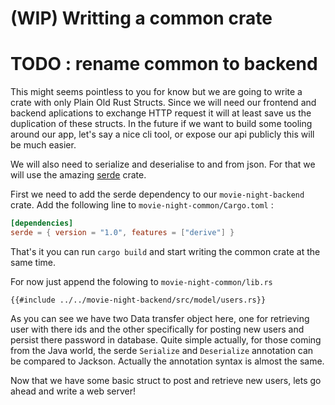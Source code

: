 # (WIP) Writting a common crate
# TODO : rename common to backend
 
This might seems pointless to you for know but we are going to write a crate with only Plain Old Rust Structs. 
Since we will need our frontend and backend aplications to exchange HTTP request it will at least save us the duplication of these structs.
In the future if we want to build some tooling around our app, let's say a nice cli tool, or expose our api publicly this will be much easier. 

We will also need to serialize and deserialise to and from json.
For that we will use the amazing [serde](https://serde.rs/) crate. 

First we need to add the serde dependency to our `movie-night-backend` crate.
Add the following line to `movie-night-common/Cargo.toml` : 

```toml
[dependencies]
serde = { version = "1.0", features = ["derive"] }
```

That's it you can run `cargo build` and start writing the common crate at the same time. 

For now just append the folowing to `movie-night-common/lib.rs`

```
{{#include ../../movie-night-backend/src/model/users.rs}}
```

As you can see we have two Data transfer object here, one for retrieving user with there ids and the other specifically for posting new users and persist there password in database. 
Quite simple actually, for those coming from the Java world, the serde `Serialize` and `Deserialize` annotation can be compared to Jackson.
Actually the annotation syntax is almost the same. 

Now that we have some basic struct to post and retrieve new users, lets go ahead and write a web server! 

